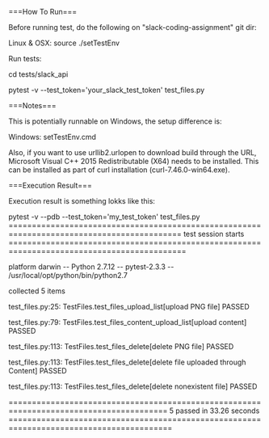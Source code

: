 ===How To Run===

Before running test, do the following on "slack-coding-assignment" git dir:

Linux & OSX: 
source ./setTestEnv

Run tests:

cd tests/slack_api

pytest -v --test_token='your_slack_test_token' test_files.py


===Notes===

This is potentially runnable on Windows, the setup difference is:

Windows: setTestEnv.cmd

Also, if you want to use urllib2.urlopen to download build through the URL, Microsoft Visual C++ 2015 Redistributable (X64) needs to be installed. This can be installed as part of curl installation (curl-7.46.0-win64.exe).


===Execution Result===

Execution result is something lokks like this:

pytest -v --pdb --test_token='my_test_token' test_files.py
=========================================================================================== test session starts ============================================================================================

platform darwin -- Python 2.7.12 -- pytest-2.3.3 -- /usr/local/opt/python/bin/python2.7

collected 5 items

test_files.py:25: TestFiles.test_files_upload_list[upload PNG file] PASSED

test_files.py:79: TestFiles.test_files_content_upload_list[upload content] PASSED

test_files.py:113: TestFiles.test_files_delete[delete PNG file] PASSED

test_files.py:113: TestFiles.test_files_delete[delete file uploaded through Content] PASSED

test_files.py:113: TestFiles.test_files_delete[delete nonexistent file] PASSED

======================================================================================== 5 passed in 33.26 seconds =========================================================================================
